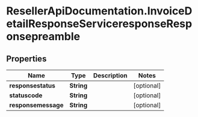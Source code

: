 # ResellerApiDocumentation.InvoiceDetailResponseServiceresponseResponsepreamble

## Properties

Name | Type | Description | Notes
------------ | ------------- | ------------- | -------------
**responsestatus** | **String** |  | [optional] 
**statuscode** | **String** |  | [optional] 
**responsemessage** | **String** |  | [optional] 


